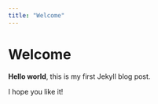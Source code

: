 ```yaml
---
title: "Welcome"
---
```


# Welcome 
**Hello world**, this is my first Jekyll blog post. 

I hope you like it!